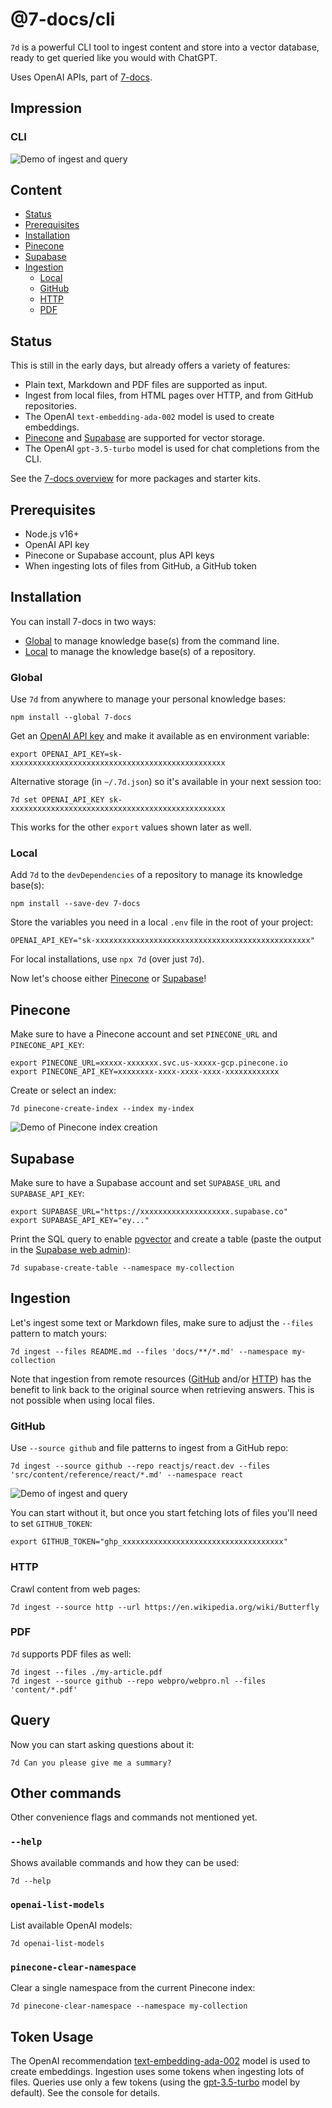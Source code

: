# @7-docs/cli

`7d` is a powerful CLI tool to ingest content and store into a vector database, ready to get queried like you would with
ChatGPT.

Uses OpenAI APIs, part of [7-docs][1].

## Impression

### CLI

![Demo of ingest and query][2]

## Content

- [Status][3]
- [Prerequisites][4]
- [Installation][5]
- [Pinecone][6]
- [Supabase][7]
- [Ingestion][8]
  - [Local][9]
  - [GitHub][10]
  - [HTTP][11]
  - [PDF][12]

## Status

This is still in the early days, but already offers a variety of features:

- Plain text, Markdown and PDF files are supported as input.
- Ingest from local files, from HTML pages over HTTP, and from GitHub repositories.
- The OpenAI `text-embedding-ada-002` model is used to create embeddings.
- [Pinecone][13] and [Supabase][14] are supported for vector storage.
- The OpenAI `gpt-3.5-turbo` model is used for chat completions from the CLI.

See the [7-docs overview][1] for more packages and starter kits.

## Prerequisites

- Node.js v16+
- OpenAI API key
- Pinecone or Supabase account, plus API keys
- When ingesting lots of files from GitHub, a GitHub token

## Installation

You can install 7-docs in two ways:

- [Global][15] to manage knowledge base(s) from the command line.
- [Local][9] to manage the knowledge base(s) of a repository.

### Global

Use `7d` from anywhere to manage your personal knowledge bases:

```shell
npm install --global 7-docs
```

Get an [OpenAI API key][16] and make it available as en environment variable:

```shell
export OPENAI_API_KEY=sk-xxxxxxxxxxxxxxxxxxxxxxxxxxxxxxxxxxxxxxxxxxxxxxxx
```

Alternative storage (in `~/.7d.json`) so it's available in your next session too:

```shell
7d set OPENAI_API_KEY sk-xxxxxxxxxxxxxxxxxxxxxxxxxxxxxxxxxxxxxxxxxxxxxxxx
```

This works for the other `export` values shown later as well.

### Local

Add `7d` to the `devDependencies` of a repository to manage its knowledge base(s):

```shell
npm install --save-dev 7-docs
```

Store the variables you need in a local `.env` file in the root of your project:

```shell
OPENAI_API_KEY="sk-xxxxxxxxxxxxxxxxxxxxxxxxxxxxxxxxxxxxxxxxxxxxxxxx"
```

For local installations, use `npx 7d` (over just `7d`).

Now let's choose either [Pinecone][6] or [Supabase][7]!

## Pinecone

Make sure to have a Pinecone account and set `PINECONE_URL` and `PINECONE_API_KEY`:

```shell
export PINECONE_URL=xxxxx-xxxxxxx.svc.us-xxxxx-gcp.pinecone.io
export PINECONE_API_KEY=xxxxxxxx-xxxx-xxxx-xxxx-xxxxxxxxxxxx
```

Create or select an index:

```shell
7d pinecone-create-index --index my-index
```

![Demo of Pinecone index creation][17]

## Supabase

Make sure to have a Supabase account and set `SUPABASE_URL` and `SUPABASE_API_KEY`:

```shell
export SUPABASE_URL="https://xxxxxxxxxxxxxxxxxxxx.supabase.co"
export SUPABASE_API_KEY="ey..."
```

Print the SQL query to enable [pgvector][18] and create a table (paste the output in the [Supabase web admin][19]):

```shell
7d supabase-create-table --namespace my-collection
```

## Ingestion

Let's ingest some text or Markdown files, make sure to adjust the `--files` pattern to match yours:

```shell
7d ingest --files README.md --files 'docs/**/*.md' --namespace my-collection
```

Note that ingestion from remote resources ([GitHub][10] and/or [HTTP][11]) has the benefit to link back to the original
source when retrieving answers. This is not possible when using local files.

### GitHub

Use `--source github` and file patterns to ingest from a GitHub repo:

```shell
7d ingest --source github --repo reactjs/react.dev --files 'src/content/reference/react/*.md' --namespace react
```

![Demo of ingest and query][20]

You can start without it, but once you start fetching lots of files you'll need to set `GITHUB_TOKEN`:

```shell
export GITHUB_TOKEN="ghp_xxxxxxxxxxxxxxxxxxxxxxxxxxxxxxxxxxxx"
```

### HTTP

Crawl content from web pages:

```shell
7d ingest --source http --url https://en.wikipedia.org/wiki/Butterfly
```

### PDF

`7d` supports PDF files as well:

```shell
7d ingest --files ./my-article.pdf
7d ingest --source github --repo webpro/webpro.nl --files 'content/*.pdf'
```

## Query

Now you can start asking questions about it:

```shell
7d Can you please give me a summary?
```

## Other commands

Other convenience flags and commands not mentioned yet.

### `--help`

Shows available commands and how they can be used:

```shell
7d --help
```

### `openai-list-models`

List available OpenAI models:

```shell
7d openai-list-models
```

### `pinecone-clear-namespace`

Clear a single namespace from the current Pinecone index:

```shell
7d pinecone-clear-namespace --namespace my-collection
```

## Token Usage

The OpenAI recommendation [text-embedding-ada-002][21] model is used to create embeddings. Ingestion uses some tokens
when ingesting lots of files. Queries use only a few tokens (using the [gpt-3.5-turbo][22] model by default). See the
console for details.

[1]: https://github.com/7-docs
[2]: ./assets/ingest-and-query.gif
[3]: #status
[4]: #prerequisites
[5]: #installation
[6]: #pinecone
[7]: #supabase
[8]: #ingestion
[9]: #local
[10]: #github
[11]: #http
[12]: #pdf
[13]: https://www.pinecone.io
[14]: https://supabase.com
[15]: #global
[16]: https://platform.openai.com/account/api-keys
[17]: ./assets/pinecone-create-index.gif
[18]: https://supabase.com/docs/guides/database/extensions/pgvector
[19]: https://app.supabase.com/projects
[20]: ./assets/ingest-and-query-2.gif
[21]: https://platform.openai.com/docs/guides/embeddings/what-are-embeddings
[22]: https://platform.openai.com/docs/guides/chat

